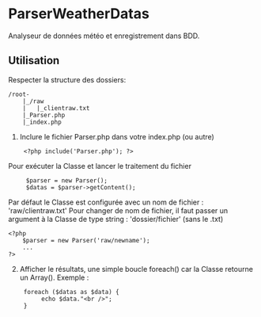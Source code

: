 # ParserWeatherDatas
Analyseur de données météo et enregistrement dans BDD.


## Utilisation
Respecter la structure des dossiers:

    /root-  
        |_/raw  
        |   |_clientraw.txt  
        |_Parser.php  
        |_index.php  

1. Inclure le fichier Parser.php dans votre index.php (ou autre)

        <?php include('Parser.php'); ?>

Pour exécuter la Classe et lancer le traitement du fichier

         $parser = new Parser();
         $datas = $parser->getContent();

Par défaut le Classe est configurée avec un nom de fichier : 'raw/clientraw.txt'
Pour changer de nom de fichier, il faut passer un argument à la Classe de type string : 'dossier/fichier' (sans le .txt)

    <?php
        $parser = new Parser('raw/newname');
        ...
    ?>

2. Afficher le résultats, une simple boucle foreach() car la Classe retourne un Array().
Exemple :

        foreach ($datas as $data) {
             echo $data."<br />";
        }